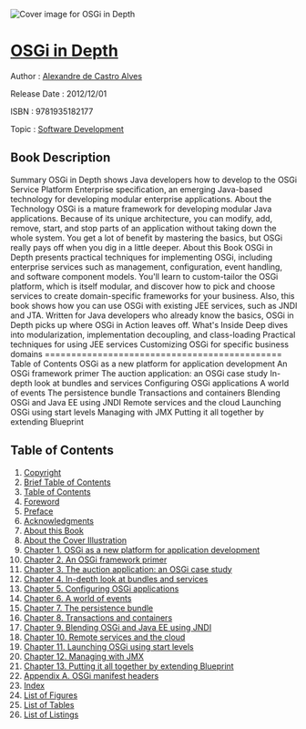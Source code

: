![Cover image for OSGi in Depth](https://imgdetail.ebookreading.net/cover/cover/software_development/EB9781935182177.jpg)

[OSGi in Depth](https://ebookreading.net/view/book/OSGi+in+Depth-EB9781935182177_1.html "OSGi in Depth")
====================================================================================================================

Author : [Alexandre de Castro Alves](https://ebookreading.net/search/author/Alexandre+de+Castro+Alves)

Release Date : 2012/12/01

ISBN : 9781935182177

Topic : [Software Development](https://ebookreading.net/search/category/software-development)

Book Description
-----------------

Summary
OSGi in Depth shows Java developers how to develop to the OSGi Service Platform Enterprise specification, an emerging Java-based technology for developing modular enterprise applications.
About the Technology
OSGi is a mature framework for developing modular Java applications. Because of its unique architecture, you can modify, add, remove, start, and stop parts of an application without taking down the whole system. You get a lot of benefit by mastering the basics, but OSGi really pays off when you dig in a little deeper.
About this Book
OSGi in Depth presents practical techniques for implementing OSGi, including enterprise services such as management, configuration, event handling, and software component models. You'll learn to custom-tailor the OSGi platform, which is itself modular, and discover how to pick and choose services to create domain-specific frameworks for your business. Also, this book shows how you can use OSGi with existing JEE services, such as JNDI and JTA.
Written for Java developers who already know the basics, OSGi in Depth picks up where OSGi in Action leaves off.
What's Inside
Deep dives into modularization, implementation decoupling, and class-loading
Practical techniques for using JEE services
Customizing OSGi for specific business domains
========================================​=====
Table of Contents
OSGi as a new platform for application development
An OSGi framework primer
The auction application: an OSGi case study
In-depth look at bundles and services
Configuring OSGi applications
A world of events
The persistence bundle
Transactions and containers
Blending OSGi and Java EE using JNDI
Remote services and the cloud
Launching OSGi using start levels
Managing with JMX
Putting it all together by extending Blueprint
              
Table of Contents
-----------------

1. [Copyright](https://ebookreading.net/view/book/OSGi+in+Depth-EB9781935182177_3.html)
1. [Brief Table of Contents](https://ebookreading.net/view/book/OSGi+in+Depth-EB9781935182177_4.html)
1. [Table of Contents](https://ebookreading.net/view/book/OSGi+in+Depth-EB9781935182177_5.html)
1. [Foreword](https://ebookreading.net/view/book/OSGi+in+Depth-EB9781935182177_6.html)
1. [Preface](https://ebookreading.net/view/book/OSGi+in+Depth-EB9781935182177_7.html)
1. [Acknowledgments](https://ebookreading.net/view/book/OSGi+in+Depth-EB9781935182177_8.html)
1. [About this Book](https://ebookreading.net/view/book/OSGi+in+Depth-EB9781935182177_9.html)
1. [About the Cover Illustration](https://ebookreading.net/view/book/OSGi+in+Depth-EB9781935182177_10.html)
1. [Chapter 1. OSGi as a new platform for application development](https://ebookreading.net/view/book/OSGi+in+Depth-EB9781935182177_11.html)
1. [Chapter 2. An OSGi framework primer](https://ebookreading.net/view/book/OSGi+in+Depth-EB9781935182177_12.html)
1. [Chapter 3. The auction application: an OSGi case study](https://ebookreading.net/view/book/OSGi+in+Depth-EB9781935182177_13.html)
1. [Chapter 4. In-depth look at bundles and services](https://ebookreading.net/view/book/OSGi+in+Depth-EB9781935182177_14.html)
1. [Chapter 5. Configuring OSGi applications](https://ebookreading.net/view/book/OSGi+in+Depth-EB9781935182177_15.html)
1. [Chapter 6. A world of events](https://ebookreading.net/view/book/OSGi+in+Depth-EB9781935182177_16.html)
1. [Chapter 7. The persistence bundle](https://ebookreading.net/view/book/OSGi+in+Depth-EB9781935182177_17.html)
1. [Chapter 8. Transactions and containers](https://ebookreading.net/view/book/OSGi+in+Depth-EB9781935182177_18.html)
1. [Chapter 9. Blending OSGi and Java EE using JNDI](https://ebookreading.net/view/book/OSGi+in+Depth-EB9781935182177_19.html)
1. [Chapter 10. Remote services and the cloud](https://ebookreading.net/view/book/OSGi+in+Depth-EB9781935182177_20.html)
1. [Chapter 11. Launching OSGi using start levels](https://ebookreading.net/view/book/OSGi+in+Depth-EB9781935182177_21.html)
1. [Chapter 12. Managing with JMX](https://ebookreading.net/view/book/OSGi+in+Depth-EB9781935182177_22.html)
1. [Chapter 13. Putting it all together by extending Blueprint](https://ebookreading.net/view/book/OSGi+in+Depth-EB9781935182177_23.html)
1. [Appendix A. OSGi manifest headers](https://ebookreading.net/view/book/OSGi+in+Depth-EB9781935182177_24.html)
1. [Index](https://ebookreading.net/view/book/OSGi+in+Depth-EB9781935182177_25.html)
1. [List of Figures](https://ebookreading.net/view/book/OSGi+in+Depth-EB9781935182177_26.html)
1. [List of Tables](https://ebookreading.net/view/book/OSGi+in+Depth-EB9781935182177_27.html)
1. [List of Listings](https://ebookreading.net/view/book/OSGi+in+Depth-EB9781935182177_28.html)
